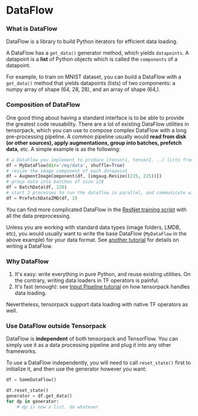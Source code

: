 
# DataFlow

### What is DataFlow

DataFlow is a library to build Python iterators for efficient data loading.

A DataFlow has a `get_data()` generator method,
which yields `datapoints`.
A datapoint is a **list** of Python objects which is called the `components` of a datapoint.

For example, to train on MNIST dataset, you can build a DataFlow with a `get_data()` method
that yields datapoints (lists) of two components:
a numpy array of shape (64, 28, 28), and an array of shape (64,).

### Composition of DataFlow
One good thing about having a standard interface is to be able to provide
the greatest code reusability.
There are a lot of existing DataFlow utilities in tensorpack, which you can use to compose
complex DataFlow with a long pre-processing pipeline. A common pipeline usually
would __read from disk (or other sources), apply augmentations, group into batches,
prefetch data__, etc. A simple example is as the following:

````python
# a DataFlow you implement to produce [tensor1, tensor2, ..] lists from whatever sources:
df = MyDataFlow(dir='/my/data', shuffle=True)
# resize the image component of each datapoint
df = AugmentImageComponent(df, [imgaug.Resize((225, 225))])
# group data into batches of size 128
df = BatchData(df, 128)
# start 3 processes to run the dataflow in parallel, and communicate with ZeroMQ
df = PrefetchDataZMQ(df, 3)
````
You can find more complicated DataFlow in the [ResNet training script](../examples/ResNet/imagenet-resnet.py)
with all the data preprocessing.

Unless you are working with standard data types (image folders, LMDB, etc),
you would usually want to write the base DataFlow (`MyDataFlow` in the above example) for your data format.
See [another tutorial](http://tensorpack.readthedocs.io/en/latest/tutorial/extend/dataflow.html)
for details on writing a DataFlow.

### Why DataFlow

1. It's easy: write everything in pure Python, and reuse existing utilities. On the contrary,
	 writing data loaders in TF operators is painful.
2. It's fast (enough): see [Input Pipeline tutorial](http://tensorpack.readthedocs.io/en/latest/tutorial/input-source.html)
	 on how tensorpack handles data loading.

Nevertheless, tensorpack support data loading with native TF operators as well.

### Use DataFlow outside Tensorpack
DataFlow is __independent__ of both tensorpack and TensorFlow.
You can simply use it as a data processing pipeline and plug it into any other frameworks.

To use a DataFlow independently, you will need to call `reset_state()` first to initialize it,
and then use the generator however you want:
```python
df = SomeDataFlow()

df.reset_state()
generator = df.get_data()
for dp in generator:
	# dp is now a list. do whatever
```
